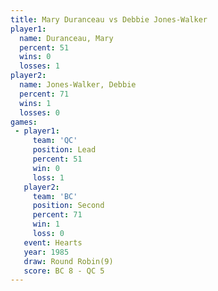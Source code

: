 ```yaml
---
title: Mary Duranceau vs Debbie Jones-Walker
player1:                    
  name: Duranceau, Mary     
  percent: 51               
  wins: 0                   
  losses: 1                 
player2:                    
  name: Jones-Walker, Debbie
  percent: 71               
  wins: 1                   
  losses: 0                 
games:
 - player1:        
     team: 'QC'    
     position: Lead
     percent: 51   
     win: 0        
     loss: 1       
   player2:          
     team: 'BC'      
     position: Second
     percent: 71     
     win: 1          
     loss: 0         
   event: Hearts       
   year: 1985          
   draw: Round Robin(9)
   score: BC 8 - QC 5  
---
```

